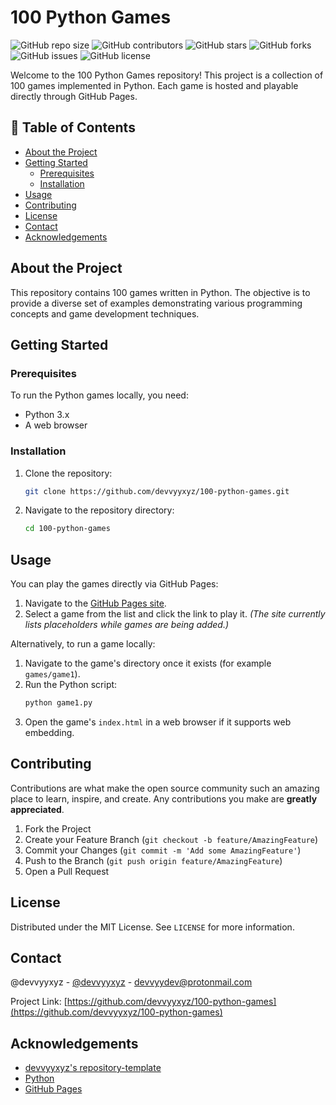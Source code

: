 # 100 Python Games

![GitHub repo size](https://img.shields.io/github/repo-size/devvyyxyz/100-python-games)
![GitHub contributors](https://img.shields.io/github/contributors/devvyyxyz/100-python-games)
![GitHub stars](https://img.shields.io/github/stars/devvyyxyz/100-python-games?style=social)
![GitHub forks](https://img.shields.io/github/forks/devvyyxyz/100-python-games?style=social)
![GitHub issues](https://img.shields.io/github/issues/devvyyxyz/100-python-games)
![GitHub license](https://img.shields.io/github/license/devvyyxyz/100-python-games)

Welcome to the 100 Python Games repository! This project is a collection of 100 games implemented in Python. Each game is hosted and playable directly through GitHub Pages.

## 📂 Table of Contents

- [About the Project](#about-the-project)
- [Getting Started](#getting-started)
  - [Prerequisites](#prerequisites)
  - [Installation](#installation)
- [Usage](#usage)
- [Contributing](#contributing)
- [License](#license)
- [Contact](#contact)
- [Acknowledgements](#acknowledgements)

## About the Project

This repository contains 100 games written in Python. The objective is to provide a diverse set of examples demonstrating various programming concepts and game development techniques.

## Getting Started

### Prerequisites

To run the Python games locally, you need:

- Python 3.x
- A web browser

### Installation

1. Clone the repository:
   ```sh
   git clone https://github.com/devvyyxyz/100-python-games.git
   ```
2. Navigate to the repository directory:
   ```sh
   cd 100-python-games
   ```

## Usage

You can play the games directly via GitHub Pages:

1. Navigate to the [GitHub Pages site](https://devvyyxyz.github.io/100-python-games/).
2. Select a game from the list and click the link to play it. *(The site currently lists placeholders while games are being added.)*

Alternatively, to run a game locally:

1. Navigate to the game's directory once it exists (for example `games/game1`).
2. Run the Python script:
   ```sh
   python game1.py
   ```
3. Open the game's `index.html` in a web browser if it supports web embedding.

## Contributing

Contributions are what make the open source community such an amazing place to learn, inspire, and create. Any contributions you make are **greatly appreciated**.

1. Fork the Project
2. Create your Feature Branch (`git checkout -b feature/AmazingFeature`)
3. Commit your Changes (`git commit -m 'Add some AmazingFeature'`)
4. Push to the Branch (`git push origin feature/AmazingFeature`)
5. Open a Pull Request

## License

Distributed under the MIT License. See `LICENSE` for more information.

## Contact

@devvyyxyz - [@devvyyxyz](https://twitter.com/devvyyxyz) - devvyydev@protonmail.com

Project Link: [https://github.com/devvyyxyz/100-python-games](https://github.com/devvyyxyz/100-python-games)

## Acknowledgements

- [devvyyxyz's repository-template](https://github.com/devvyyxyz/repository-template)
- [Python](https://www.python.org/)
- [GitHub Pages](https://pages.github.com/)
